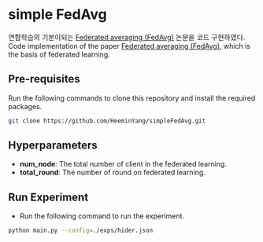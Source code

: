 # simple FedAvg

연합학습의 기본이되는 [Federated averaging (FedAvg)](https://arxiv.org/abs/1602.05629) 논문을 코드 구현하였다.
Code implementation of the paper [Federated averaging (FedAvg)](https://arxiv.org/abs/1602.05629), which is the basis of federated learning.

## Pre-requisites
Run the following commands to clone this repository and install the required packages.
```bash
git clone https://github.com/HeeminYang/simpleFedAvg.git
```

## Hyperparameters
- **num_node**: The total number of client in the federated learning.
- **total_round**: The number of round on federated learning.

## Run Experiment
- Run the following command to run the experiment.
```bash
python main.py --config=./exps/hider.json
```
